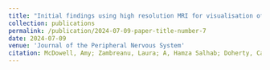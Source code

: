 ```yaml
---
title: "Initial findings using high resolution MRI for visualisation of the sural nerve and surrounding anatomy in healthy volunteers at 7T"
collection: publications
permalink: /publication/2024-07-09-paper-title-number-7
date: 2024-07-09
venue: 'Journal of the Peripheral Nervous System'
citation: McDowell, Amy; Zambreanu, Laura; A, Hamza Salhab; Doherty, Carolynne; Bridgen, Philippa; Lally, Pete; Shah, Sachit; Huo, Zimu; J, Stephen Wastling; Yousry, Tarek; Morrow, Jasper; S, John Thornton; Lunn, Michael
---
```

